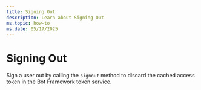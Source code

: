 ```yaml
---
title: Signing Out
description: Learn about Signing Out
ms.topic: how-to
ms.date: 05/17/2025
---
```



# Signing Out

Sign a user out by calling the `signout` method to discard the cached access token in the Bot Framework token service.

<FileCodeBlock
    lang="typescript"
    src="/generated-snippets/ts/index.snippet.auth-signout.ts"
/>